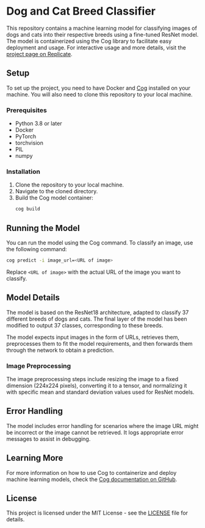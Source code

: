 # Dog and Cat Breed Classifier

This repository contains a machine learning model for classifying images of dogs and cats into their respective breeds using a fine-tuned ResNet model. The model is containerized using the Cog library to facilitate easy deployment and usage. For interactive usage and more details, visit the [project page on Replicate](https://replicate.com/mopineyro/resnet_breeds_finetuned).

## Setup

To set up the project, you need to have Docker and [Cog](https://github.com/replicate/cog?tab=readme-ov-file#install) installed on your machine. You will also need to clone this repository to your local machine.

### Prerequisites

- Python 3.8 or later
- Docker
- PyTorch
- torchvision
- PIL
- numpy

### Installation

1. Clone the repository to your local machine.
2. Navigate to the cloned directory.
3. Build the Cog model container:
   ```bash
   cog build
   ```

## Running the Model

You can run the model using the Cog command. To classify an image, use the following command:

```bash
cog predict -i image_url=<URL of image>
```

Replace `<URL of image>` with the actual URL of the image you want to classify.

## Model Details

The model is based on the ResNet18 architecture, adapted to classify 37 different breeds of dogs and cats. The final layer of the model has been modified to output 37 classes, corresponding to these breeds.

The model expects input images in the form of URLs, retrieves them, preprocesses them to fit the model requirements, and then forwards them through the network to obtain a prediction.

### Image Preprocessing

The image preprocessing steps include resizing the image to a fixed dimension (224x224 pixels), converting it to a tensor, and normalizing it with specific mean and standard deviation values used for ResNet models.

## Error Handling

The model includes error handling for scenarios where the image URL might be incorrect or the image cannot be retrieved. It logs appropriate error messages to assist in debugging.

## Learning More

For more information on how to use Cog to containerize and deploy machine learning models, check the [Cog documentation on GitHub](https://github.com/replicate/cog).

## License

This project is licensed under the MIT License - see the [LICENSE](LICENSE) file for details.